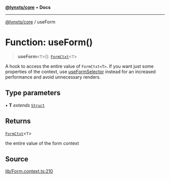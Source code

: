 [**@lynxts/core**](../README.md) • **Docs**

***

[@lynxts/core](../README.md) / useForm

# Function: useForm()

> **useForm**\<`T`\>(): [`FormCtxt`](../interfaces/FormCtxt.md)\<`T`\>

A hook to access the entire value of `FormCtxt<T>`. If you want just some
properties of the context, use [useFormSelector](useFormSelector.md) instead for an
increased performance and avoid unnecessary renders.

## Type parameters

• **T** *extends* [`Struct`](../type-aliases/Struct.md)

## Returns

[`FormCtxt`](../interfaces/FormCtxt.md)\<`T`\>

the entire value of the form context

## Source

[lib/Form.context.ts:210](https://github.com/JoseLion/lynxts/blob/main/packages/core/src/lib/Form.context.ts#L210)
